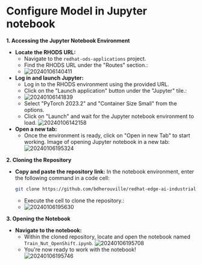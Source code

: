 # Configure Model in Jupyter notebook 



**1. Accessing the Jupyter Notebook Environment**

   - **Locate the RHODS URL:**
      - Navigate to the `redhat-ods-applications` project.
      - Find the RHODS URL under the "Routes" section.: 
      - ![20240106140411](https://i.imgur.com/8gCwsbd.png)
   - **Log in and launch Jupyter:**
      - Log in to the RHODS environment using the provided URL.
      - Click on the "Launch application" button under the "Jupyter" tile.:
      - ![20240106141839](https://i.imgur.com/haOGoij.png)
      - Select "PyTorch 2023.2" and "Container Size Small" from the options.
      - Click on "Launch" and wait for the Jupyter notebook environment to load. ![20240106142158](https://i.imgur.com/1b2xsGJ.png)
   - **Open a new tab:**
      - Once the environment is ready, click on "Open in new Tab" to start working. Image of opening Jupyter notebook in a new tab:   
![20240106195324](https://i.imgur.com/LLR8YFO.png)

**2. Cloning the Repository**

   - **Copy and paste the repository link:** In the notebook environment, enter the following command in a code cell:
     ```bash
     git clone https://github.com/bdherouville/redhat-edge-ai-industrial-demo.git
     ```
      - Execute the cell to clone the repository.:
      - ![20240106195630](https://i.imgur.com/FFk4oSk.png)

**3. Opening the Notebook**

   - **Navigate to the notebook:**
      - Within the cloned repository, locate and open the notebook named `Train_Nut_OpenShift.ipynb`. ![20240106195708](https://i.imgur.com/8UNTyVl.png)
      - You're now ready to work with the notebook!  
    ![20240106195746](https://i.imgur.com/WkWAnSz.png)
